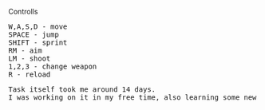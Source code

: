 Controlls

<pre>
W,A,S,D - move 
SPACE - jump 
SHIFT - sprint 
RM - aim 
LM - shoot 
1,2,3 - change weapon 
R - reload 
</pre>


<pre>
Task itself took me around 14 days. 
I was working on it in my free time, also learning some new things that could enchance my game.
</pre>
